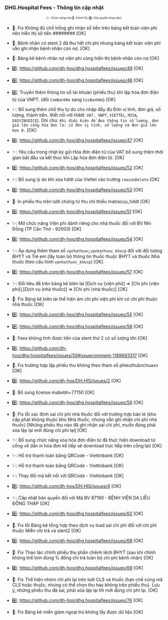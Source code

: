﻿### DHG.Hospital Fees - Thông tin cập nhật

<div align="center" style="font-size:xx-small">(✨: Chức năng mới,🐛: Chỉnh lỗi, #️⃣: Giải quyết công việc) </div>

-  🐛: Fix Không đủ chổ trống ghi nhận số tiền trên bảng kết toán viện phí nên hiển thị số tiền ######## [OK]
-  🐛: Bệnh nhân có stent 2 đã thu hết chi phí nhưng bảng kết toán viện phí vẫn ghi nhận bệnh nhân còn nợ. [OK]
-  🐛: Bảng kê bệnh nhân nợ viện phí cũng hiển thị bệnh nhân còn nợ [OK]
-  #️⃣: https://github.com/dh-hos/dhg.hospitalfees/issues/49 [OK]

-  #️⃣: https://github.com/dh-hos/dhg.hospitalfees/issues/46 [OK]
-  #️⃣: Truyền thêm thông tin số tài khoản (phiếu thu) khi lập hóa đơn điện tử của VNPT. (đổi `ComBankNo` sang `CusBankNo`) [OK]

-  ✨: Bổ sung thêm chổ thu tự do cho nhập đầy đủ Đơn vị tính, đơn giá, số lượng, thành tiền. (Kết nối với Hddt: `VAT, VNPT`, `VIETTEL`, `MISA`, `EASYINVOICE`). Ghi chú: `Khi điều kiện để đưa thông tin số lượng, đơn giá lên cổng hóa đơn là: có đơn vị tính, số lượng và đơn giá lớn hơn 0.` [OK]
-  #️⃣: https://github.com/dh-hos/dhg.hospitalfees/issues/47 [OK]

-  ✨: Yêu cầu trong nhật ký gửi Hóa đơn điện tử của VAT bổ sung thêm thời gian bắt đầu và kết thúc khi Lập hóa đơn điện tử. [OK]

-  #️⃣: https://github.com/dh-hos/dhg.hospitalfees/issues/52 [OK]
-  ✨: Bổ sung lý do khi xóa hddt của Viettel vào trường `reasonDelete` [OK]

-  #️⃣: https://github.com/dh-hos/dhg.hospitalfees/issues/53 [OK]
-  🐛: In phiếu thu trên lưới chứng từ thu chi thiếu matracuu_hddt [OK]

-  #️⃣: https://github.com/dh-hos/dhg.hospitalfees/issues/51 [OK]
-  ✨: Mở chức năng Viện phí dành riêng cho nhà thuốc đối với BV Nhi Đồng (TP Cần Thơ - 92003) [OK]

-  #️⃣: https://github.com/dh-hos/dhg.hospitalfees/issues/54 [OK]
-  ✨: Áp dụng thêm tham số `vpnhathuoc`,`vpnhathuoc_khocp` đối với đối tượng BHYT và Trẻ em (lấy toàn bộ thông tin thuốc thuộc BHYT và thuốc Nhà thuốc theo cấu hình `vpnhathuoc_khocp`) [OK]

-  #️⃣: https://github.com/dh-hos/dhg.hospitalfees/issues/57 [OK]
-  ✨: Đổi tiêu đề trên bảng kê biên lai [Dịch vụ (viện phí)] => [Chi phí (viện phí)],[Dịch vụ (nhà thuốc)] => [Chi phí (nhà thuốc)] [OK]
-  🐛: Fix Bảng kê biên lai thể hiện âm chi phí viện phí khi có chi phí thuộc nhà thuốc [OK]

-  #️⃣: https://github.com/dh-hos/dhg.hospitalfees/issues/55 [OK]
-  #️⃣: https://github.com/dh-hos/dhg.hospitalfees/issues/58 [OK]
-  🐛: Fees không tính được tiền của stent thứ 2 có số lượng lớn [OK]

-  #️⃣: https://github.com/dh-hos/dhg.hospitalfees/issues/55#issuecomment-1189693317 [OK]
-  🐛: Fix trường hợp lập phiếu thu không theo tham số phieuthubnchuaxv [OK]

-  #️⃣: https://github.com/dh-hos/DH.HIS/issues/2 [OK]
-  🐛: Bổ sung license mabvbh=77150 [OK]

-  #️⃣: https://github.com/dh-hos/dhg.hospitalfees/issues/59 [OK]
-  🐛: Fix lỗi xác định sai chi phí nhà thuốc đối với trường hợp bán lẻ (kho cấp phát không thuộc kho Nhà thuốc, nhưng vẫn ghi nhận chi phí nhà thuốc) [Những phiếu thu nào đã ghi nhận sai chi phí, muốn đúng phải xóa lập lại mới đúng chi phí lại] [OK]

-  ✨: Bổ sung chức năng xóa hóa đơn điện tử đã thực hiện download từ cổng về (lần in hóa đơn kế tiếp sẽ download trực tiếp trên cổng lại) [OK]

-  ✨: Hỗ trợ thanh toán bằng QRCode - Viettinbank [OK]
-  ✨: Hỗ trợ thanh toán bằng QRCode - Viettinbank [OK]
-  ✨: Thay đổi mã kết nối với QRCode - Viettinbank [OK]

-  #️⃣: https://github.com/dh-hos/DH.HIS/issues/4 [OK]
-  ✨: Cập nhật bản quyền đối với Mã BV 87190 - BỆNH VIỆN DA LIỄU ĐỒNG THÁP [OK]

-  #️⃣: https://github.com/dh-hos/dhg.hospitalfees/issues/62 [OK]
-  🐛: Fix lỗi Bảng kê tổng hợp theo dịch vụ load sai chi phí đối với chi phí thuộc Miễn chi trả và stent2 [OK]

-  #️⃣: https://github.com/dh-hos/dhg.hospitalfees/issues/68 [OK]
-  🐛: Fix Thao tác chỉnh phiếu thu phần chênh lệch BHYT (sau khi chỉnh không thể tính đúng % đồng chi trả toàn bộ chi phí bệnh nhân) [OK]

-  #️⃣: https://github.com/dh-hos/dhg.hospitalfees/issues/69 [OK]
-  🐛: Fix Thể hiện nhóm chi phí lại trên lưới CLS và thuốc (hạn chế cùng mã CLS hoặc thuốc, nhưng có thể chọn thu hay không trên phiếu thu). Lưu ý, những phiếu thu đã sai, phải xóa lập lại thì mới đúng chi phí lại. [OK]

-  #️⃣: https://github.com/dh-hos/dhg.hospitalfees/issues/76 [OK]
-  🐛: Fix Bảng kê miễn giảm ngoại trú không lấy được dữ liệu [OK]
